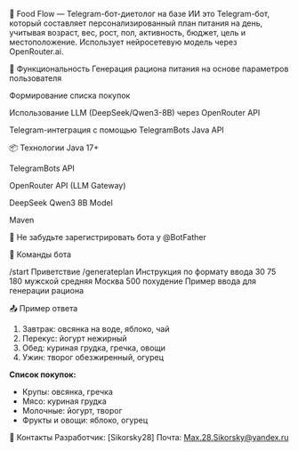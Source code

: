 🥗 Food Flow — Telegram-бот-диетолог на базе ИИ 
это Telegram-бот, который составляет персонализированный план питания на день, учитывая возраст, вес, рост, пол, активность, бюджет, цель и местоположение. Использует нейросетевую модель через OpenRouter.ai.

🔧 Функциональность
Генерация рациона питания на основе параметров пользователя

Формирование списка покупок

Использование LLM (DeepSeek/Qwen3-8B) через OpenRouter API

Telegram-интеграция с помощью TelegramBots Java API

📦 Технологии
Java 17+

TelegramBots API

OpenRouter API (LLM Gateway)

DeepSeek Qwen3 8B Model

Maven


📌 Не забудьте зарегистрировать бота у @BotFather

💬 Команды бота

/start	Приветствие
/generateplan	Инструкция по формату ввода
30 75 180 мужской средняя Москва 500 похудение	Пример ввода для генерации рациона

📤 Пример ответа

1. Завтрак: овсянка на воде, яблоко, чай
2. Перекус: йогурт нежирный
3. Обед: куриная грудка, гречка, овощи
4. Ужин: творог обезжиренный, огурец

**Список покупок:**
- Крупы: овсянка, гречка
- Мясо: куриная грудка
- Молочные: йогурт, творог
- Фрукты и овощи: яблоко, огурец
 

🤝 Контакты
Разработчик: [Sikorsky28]
Почта: Max.28.Sikorsky@yandex.ru
